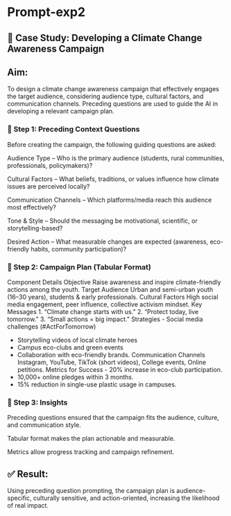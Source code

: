 # Prompt-exp2

## 📑 Case Study: Developing a Climate Change Awareness Campaign

## Aim:
To design a climate change awareness campaign that effectively engages the target audience, considering audience type, cultural factors, and communication channels. Preceding questions are used to guide the AI in developing a relevant campaign plan.

### 🔹 Step 1: Preceding Context Questions

Before creating the campaign, the following guiding questions are asked:

Audience Type – Who is the primary audience (students, rural communities, professionals, policymakers)?

Cultural Factors – What beliefs, traditions, or values influence how climate issues are perceived locally?

Communication Channels – Which platforms/media reach this audience most effectively?

Tone & Style – Should the messaging be motivational, scientific, or storytelling-based?

Desired Action – What measurable changes are expected (awareness, eco-friendly habits, community participation)?

### 🔹 Step 2: Campaign Plan (Tabular Format)
Component	Details
Objective	Raise awareness and inspire climate-friendly actions among the youth.
Target Audience	Urban and semi-urban youth (16–30 years), students & early professionals.
Cultural Factors	High social media engagement, peer influence, collective activism mindset.
Key Messages	1. “Climate change starts with us.”
2. “Protect today, live tomorrow.”
3. “Small actions = big impact.”
Strategies	- Social media challenges (#ActForTomorrow)
- Storytelling videos of local climate heroes
- Campus eco-clubs and green events
- Collaboration with eco-friendly brands.
Communication Channels	Instagram, YouTube, TikTok (short videos), College events, Online petitions.
Metrics for Success	- 20% increase in eco-club participation.
- 10,000+ online pledges within 3 months.
- 15% reduction in single-use plastic usage in campuses.
### 🔹 Step 3: Insights

Preceding questions ensured that the campaign fits the audience, culture, and communication style.

Tabular format makes the plan actionable and measurable.

Metrics allow progress tracking and campaign refinement.

## ✅ Result:
Using preceding question prompting, the campaign plan is audience-specific, culturally sensitive, and action-oriented, increasing the likelihood of real impact.
